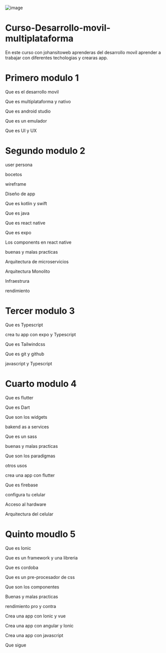 ![image](https://github.com/user-attachments/assets/f235f0e1-1ab4-4b52-8b7b-777afb438da8)


# Curso-Desarrollo-movil-multiplataforma
En este curso con johansitoweb aprenderas del desarrollo movil aprender a trabajar con diferentes techologias y crearas app.

# Primero modulo 1

Que es el desarrollo movil

Que es multiplataforma y nativo

Que es android studio

Que es un emulador 

Que es UI y UX

# Segundo modulo 2

user persona

bocetos

wireframe

Diseño de app

Que es kotlin y swift

Que es java 

Que es react native

Que es expo

Los components en react native

buenas y malas practicas

Arquitectura de microservicios

Arquitectura Monolito

Infraestrura

rendimiento

# Tercer modulo 3

Que es Typescript

crea tu app con expo y Typescript

Que es Tailwindcss

Que es git y github

javascript y Typescript

# Cuarto modulo 4

Que es flutter

Que es Dart

Que son los widgets

bakend as a services

Que es un sass

buenas y malas practicas

Que son los paradigmas

otros usos

crea una app con flutter

Que es firebase

configura tu celular

Acceso al hardware

Arquitectura del celular

# Quinto moudlo 5

Que es Ionic

Que es un framework y una libreria

Que es cordoba 

Que es un pre-procesador de css

Que son los componentes 

Buenas y malas practicas

rendimiento pro y contra

Crea  una app con Ionic y vue

Crea una app con angular y Ionic

Crea una app con javascript

Que sigue



